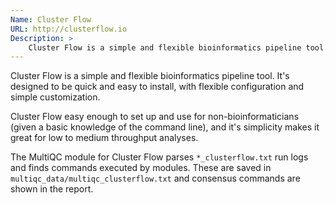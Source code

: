 ```yaml
---
Name: Cluster Flow
URL: http://clusterflow.io
Description: >
    Cluster Flow is a simple and flexible bioinformatics pipeline tool.
---
```


Cluster Flow is a simple and flexible bioinformatics pipeline tool.
It's designed to be quick and easy to install, with flexible configuration
and simple customization.

Cluster Flow easy enough to set up and use for non-bioinformaticians
(given a basic knowledge of the command line), and it's simplicity
makes it great for low to medium throughput analyses.

The MultiQC module for Cluster Flow parses `*_clusterflow.txt` run logs
and finds commands executed by modules. These are saved in
`multiqc_data/multiqc_clusterflow.txt` and consensus commands are
shown in the report.
